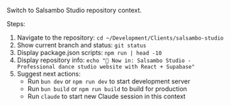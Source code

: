 Switch to Salsambo Studio repository context.

Steps:
1. Navigate to the repository: `cd ~/Development/Clients/salsambo-studio`
2. Show current branch and status: `git status`
3. Display package.json scripts: `npm run | head -10`
4. Display repository info: `echo "📍 Now in: Salsambo Studio - Professional dance studio website with React + Supabase"`
5. Suggest next actions:
   - Run `bun dev` or `npm run dev` to start development server
   - Run `bun build` or `npm run build` to build for production
   - Run `claude` to start new Claude session in this context